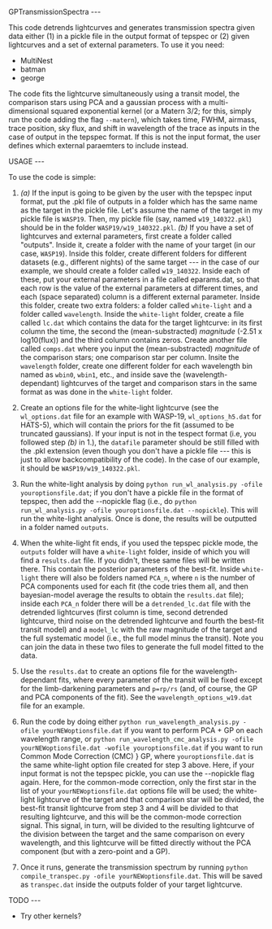 GPTransmissionSpectra ---

This code detrends lightcurves and generates transmission spectra given data
either (1) in a pickle file in the output format of tepspec or (2) given
lightcurves and a set of external parameters. To use it you need:

- MultiNest
- batman
- george

The code fits the lightcurve simultaneously using a transit model, the
comparison stars using PCA and a gaussian process with a multi-dimensional
squared exponential kernel (or a Matern 3/2; for this, simply run the code
adding the flag `--matern`), which takes time, FWHM, airmass, trace position,
sky flux, and shift in wavelength of the trace as inputs in the case of output
in the tepspec format. If this is not the input format, the user defines which
external paraemters to include instead.

USAGE ---

To use the code is simple:

1. *(a)* If the input is going to be given by the user with the tepspec input
format, put the .pkl file of outputs in a folder which has the same name as the
target in the pickle file. Let's assume the name of the target in my pickle
file is `WASP19`. Then, my pickle file (say, named `w19_140322.pkl`) should be
in the folder `WASP19/w19_140322.pkl`. *(b)* If you have a set of lightcurves
and external parameters, first create a folder called "outputs". Inside it,
create a folder with the name of your target (in our case, `WASP19`). Inside
this folder, create different folders for different datasets (e.g., different
nights) of the same target --- in the case of our example, we should create a
folder called `w19_140322`. Inside each of these, put your external parameters
in a file called eparams.dat, so that each row is the value of the external
parameters at different times, and each (space separated) column is a different
external parameter. Inside this folder, create two extra folders: a folder
called `white-light` and a folder called `wavelength`. Inside the `white-light`
folder, create a file called `lc.dat` which contains the data for the target
lightcurve: in its first column the time, the second the (mean-substracted)
*magnitude* (-2.51 x log10(flux)) and the third column contains zeros. Create
another file called `comps.dat` where you input the (mean-substracted)
*magnitude* of the comparison stars; one comparison star per column. Insite the
`wavelength` folder, create one different folder for each wavelength bin named
as `wbin0`, `wbin1`, etc., and inside save the (wavelength-dependant)
lightcurves of the target and comparison stars in the same format as was done
in the `white-light` folder.

2. Create an options file for the white-light lightcurve (see the
`wl_options.dat` file for an example with WASP-19, `wl_options_h5.dat` for
HATS-5), which will contain the priors for the fit (assumed to be truncated
gaussians). If your input is not in the tespect format (i.e, you followed step
*(b)* in 1.), the `datafile` parameter should be still filled with the .pkl
extension (even though you don't have a pickle file --- this is just to allow
backcompatibility of the code). In the case of our example, it should be
`WASP19/w19_140322.pkl`.

3. Run the white-light analysis by doing `python run_wl_analysis.py -ofile
youroptionsfile.dat`; if you don't have a pickle file in the format of tepspec,
then add the --nopickle flag (i.e., do `python run_wl_analysis.py -ofile
youroptionsfile.dat --nopickle`). This will run the white-light analysis. Once
is done, the results will be outputted in a folder named `outputs`.

4. When the white-light fit ends, if you used the tepspec pickle mode, the
`outputs` folder will have a `white-light` folder, inside of which you will
find a `results.dat` file. If you didn't, these same files will be written
there. This contain the posterior parameters of the best-fit. Inside
`white-light` there will also be folders named `PCA_n`, where `n` is the number
of PCA components used for each fit (the code tries them all, and then
bayesian-model average the results to obtain the `results.dat` file); inside
each `PCA_n` folder there will be a `detrended_lc.dat` file with the detrended
lightcurves (first column is time, second detrended lightcurve, third noise on
the detrended lightcurve and fourth the best-fit transit model) and a
`model_lc` with the raw magnitude of the target and the full systematic model
(i.e., the full model minus the transit). Note you can join the data in these
two files to generate the full model fitted to the data.

5. Use the `results.dat` to create an options file for the wavelength-dependant
fits, where every parameter of the transit will be fixed except for the
limb-darkening parameters and `p=rp/rs` (and, of course, the GP and PCA
components of the fit). See the `wavelength_options_w19.dat` file for an
example.

6. Run the code by doing either `python run_wavelength_analysis.py -ofile
yourNEWoptionsfile.dat` if you want to perform PCA + GP on each wavelength
range, or `python run_wavelength_cmc_analysis.py -ofile yourNEWoptionsfile.dat
-wofile youroptionsfile.dat` if you want to run Common Mode Correction (CMC) }
GP, where `youroptionsfile.dat` is the same white-light option file created for
step 3 above. Here, if your input format is not the tepspec pickle, you can use
the --nopickle flag again. Here, for the common-mode correction, only the first
star in the list of your `yourNEWoptionsfile.dat` options file will be used;
the white-light lightcurve of the target and that comparison star will be
divided, the best-fit transit lightcurve from step 3 and 4 will be divided to
that resulting lightcurve, and this will be the common-mode correction signal.
This signal, in turn, will be divided to the resulting lightcurve of the
division between the target and the same comparison on every wavelength, and
this lightcurve will be fitted directly without the PCA component (but with a
zero-point and a GP).

7. Once it runs, generate the transmission spectrum by running
`python compile_transpec.py -ofile yourNEWoptionsfile.dat`. This will be saved
as `transpec.dat` inside the outputs folder of your target lightcurve.

TODO ---
- Try other kernels?
